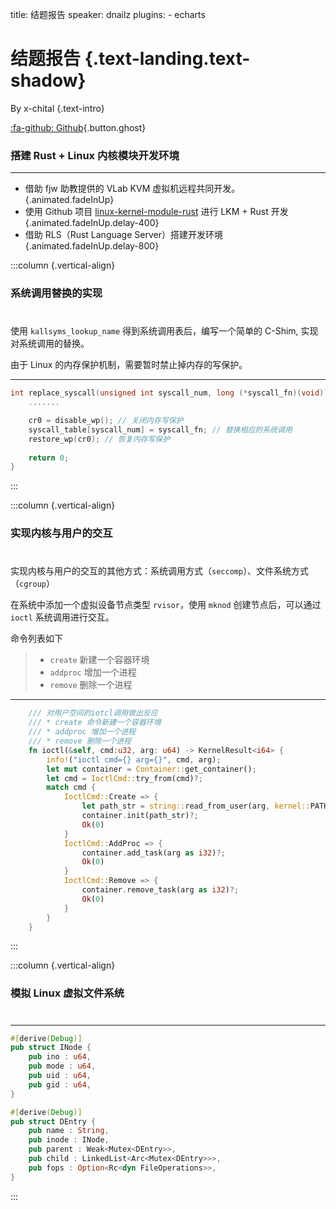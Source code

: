 title: 结题报告
speaker: dnailz
plugins:
    - echarts

<slide class="bg-black-blue aligncenter" image="https://source.unsplash.com/C1HhAQrbykQ/ .dark">

# 结题报告 {.text-landing.text-shadow}

By x-chital {.text-intro}

[:fa-github: Github](https://github.com/OSH-2020/x-chital){.button.ghost}


<slide :class="size-80">

### 搭建 Rust + Linux 内核模块开发环境
---

* 借助 fjw 助教提供的 VLab KVM 虚拟机远程共同开发。 {.animated.fadeInUp}
* 使用 Github 项目 [linux-kernel-module-rust](https://github.com/fishinabarrel/linux-kernel-module-rust) 进行 LKM + Rust 开发   {.animated.fadeInUp.delay-400}
* 借助 RLS（Rust Language Server）搭建开发环境 {.animated.fadeInUp.delay-800}

<slide :class="size-80">

:::column {.vertical-align}
### 系统调用替换的实现
# 
#
#
#

使用 `kallsyms_lookup_name` 得到系统调用表后，编写一个简单的 C-Shim, 实现对系统调用的替换。

由于 Linux 的内存保护机制，需要暂时禁止掉内存的写保护。

----

```c
int replace_syscall(unsigned int syscall_num, long (*syscall_fn)(void)) { 
    .......

    cr0 = disable_wp(); // 关闭内存写保护
    syscall_table[syscall_num] = syscall_fn; // 替换相应的系统调用
    restore_wp(cr0); // 恢复内存写保护
    
    return 0;
}
```
:::

<slide :class="size-80">

:::column {.vertical-align}
### 实现内核与用户的交互
# 
#
#
#

实现内核与用户的交互的其他方式：系统调用方式（`seccomp`）、文件系统方式（`cgroup`）

在系统中添加一个虚拟设备节点类型 `rvisor`，使用 `mknod` 创建节点后，可以通过 `ioctl` 系统调用进行交互。

命令列表如下

> * `create` 新建一个容器环境
> * `addproc` 增加一个进程
> * `remove` 删除一个进程

----

```rust
    /// 对用户空间的iotcl调用做出反应
    /// * create 命令新建一个容器环境
    /// * addproc 增加一个进程
    /// * remove 删除一个进程
    fn ioctl(&self, cmd:u32, arg: u64) -> KernelResult<i64> {
        info!("ioctl cmd={} arg={}", cmd, arg);
        let mut container = Container::get_container();
        let cmd = IoctlCmd::try_from(cmd)?;
        match cmd {
            IoctlCmd::Create => {
                let path_str = string::read_from_user(arg, kernel::PATH_MAX)?;
                container.init(path_str)?;
                Ok(0)
            }
            IoctlCmd::AddProc => {
                container.add_task(arg as i32)?;
                Ok(0)
            }
            IoctlCmd::Remove => {
                container.remove_task(arg as i32)?;
                Ok(0)
            }
        }
    }
```
:::

<slide :class="size-80">

:::column {.vertical-align}
### 模拟 Linux 虚拟文件系统
# 
#
#
#



----

```rust
#[derive(Debug)]
pub struct INode {
    pub ino : u64,
    pub mode : u64,
    pub uid : u64,
    pub gid : u64,
}

#[derive(Debug)]
pub struct DEntry {
    pub name : String,
    pub inode : INode,
    pub parent : Weak<Mutex<DEntry>>,
    pub child : LinkedList<Arc<Mutex<DEntry>>>,
    pub fops : Option<Rc<dyn FileOperations>>,
}

```
:::